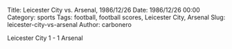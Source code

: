 Title: Leicester City vs. Arsenal, 1986/12/26
Date: 1986/12/26 00:00
Category: sports
Tags: football, football scores, Leicester City, Arsenal
Slug: leicester-city-vs-arsenal
Author: carbonero


Leicester City 1 - 1 Arsenal
